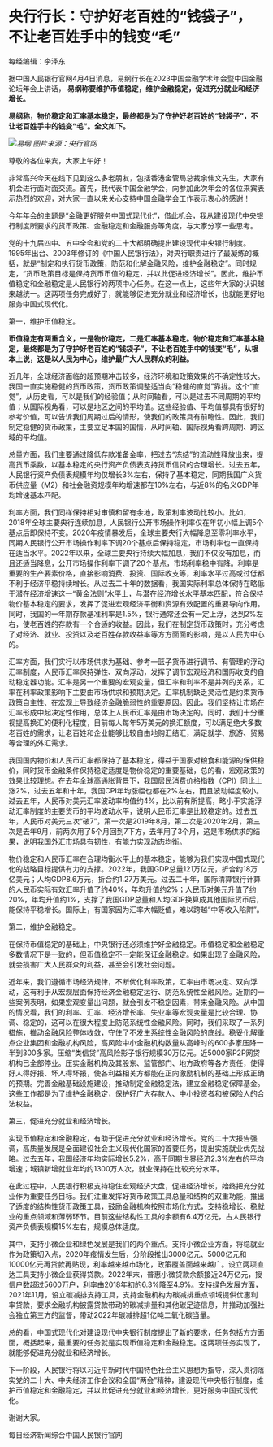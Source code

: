 # 央行行长：守护好老百姓的“钱袋子”，不让老百姓手中的钱变“毛”

每经编辑：李泽东

据中国人民银行官网4月4日消息，易纲行长在2023中国金融学术年会暨中国金融论坛年会上讲话，
**易纲称要维护币值稳定，维护金融稳定，促进充分就业和经济增长。**

**易纲称，物价稳定和汇率基本稳定，最终都是为了守护好老百姓的“钱袋子”，不让老百姓手中的钱变“毛”。全文如下。**

![](https://inews.gtimg.com/om_bt/OycVsMT0qP-zoxjsd_42gy6j9p-_8YpEOMpIxE8bH85esAA/1000)_易纲 图片来源：央行官网_

尊敬的各位来宾，大家上午好！

非常高兴今天在线下见到这么多老朋友，包括香港金管局总裁余伟文先生，大家有机会进行面对面交流。首先，我代表中国金融学会，向参加此次年会的各位来宾表示热烈的欢迎，对大家一直以来关心支持中国金融学会工作表示衷心的感谢！

今年年会的主题是“金融更好服务中国式现代化”，借此机会，我从建设现代中央银行制度所要求的货币政策、金融稳定和金融服务等角度，与大家分享一些思考。

党的十九届四中、五中全会和党的二十大都明确提出建设现代中央银行制度。1995年出台、2003年修订的《中国人民银行法》，对央行职责进行了最凝练的概括，就是“制定和执行货币政策，防范和化解金融风险，维护金融稳定”。同时规定，“货币政策目标是保持货币币值的稳定，并以此促进经济增长”。因此，维护币值稳定和金融稳定是人民银行的两项中心任务。在这一点上，这些年大家的认识越来越统一。这两项任务完成好了，就能够促进充分就业和经济增长，也就能更好地服务中国式现代化。

第一，维护币值稳定。

**币值稳定有两重含义，一是物价稳定，二是汇率基本稳定。物价稳定和汇率基本稳定，最终都是为了守护好老百姓的“钱袋子”，不让老百姓手中的钱变“毛”，从根本上说，这是以人民为中心，维护最广大人民群众的利益。**

近几年，全球经济面临的超预期冲击较多，经济环境和政策效果的不确定性较大。我国一直实施稳健的货币政策，货币政策调整适当向“稳健的直觉”靠拢。这个“直觉”，从历史看，可以是我们的经验值；从时间轴看，可以是过去不同周期的平均值；从国际视角看，可以是地区之间的平均值。这些经验值、平均值都具有很好的参考价值，可以告诉我们周期过后的情形，使我们的政策具有前瞻性。因此，我们制定稳健的货币政策，主要立足本国的国情，从时间轴、国际视角看跨周期、跨区域的平均值。

总量方面，我们主要通过降低存款准备金率，把过去“冻结”的流动性释放出来，提高货币乘数，以基本稳定的央行资产负债表支持货币信贷的合理增长。过去五年，人民银行资产负债表规模年均仅增长3%左右，保持了基本稳定，同期我国广义货币供应量（M2）和社会融资规模年均增速都在10%左右，与近8%的名义GDP年均增速基本匹配。

利率方面，我们同样保持相对审慎和留有余地，政策利率波动比较小。比如，2018年全球主要央行连续加息，人民银行公开市场操作利率仅在年初小幅上调5个基点后即保持不变。2020年疫情暴发后，全球主要央行大幅降息至零利率水平，同期人民银行公开市场操作利率下调20个基点后保持稳定，市场利率也一直保持在适当水平。2022年以来，全球主要央行持续大幅加息，我们不仅没有加息，而且还适当降息，公开市场操作利率下调了20个基点，市场利率稳中有降。利率是重要的生产要素价格，直接影响消费、投资、国际收支等，利率水平过高或过低都不利于经济平稳持续增长。从过去二十年的数据看，我国实际利率总体保持在略低于潜在经济增速这一“黄金法则”水平上，与潜在经济增长水平基本匹配，符合保持物价基本稳定的要求，发挥了促进宏观经济平衡和资源有效配置的重要导向作用。同时，我国的一年期存款基准利率是1.5%，银行通常还会有一定上浮，达到2%左右，使老百姓的存款有一个合适的收益。因此，我们在制定货币政策时，充分考虑了对经济、就业、投资以及老百姓存款收益率等方方面面的影响，是以人民为中心的。

汇率方面，我们实行以市场供求为基础、参考一篮子货币进行调节、有管理的浮动汇率制度，人民币汇率保持弹性、双向浮动，发挥了调节宏观经济和国际收支的自动稳定器功能。汇率是另一个重要的宏观变量，但汇率和利率不是并列的关系，汇率在利率政策影响下主要由市场供求和预期决定。汇率机制缺乏灵活性是约束货币政策自主性、在宏观上导致经济金融脆弱性的重要原因。因此，我们坚持让市场在汇率形成中起决定性作用，总体上人民币汇率是由市场决定的。同时，我们十分重视提高换汇的便利化程度，目前每人每年5万美元的换汇额度，可以满足绝大多数老百姓的需求，让老百姓和企业能够比较自由地购汇结汇，满足就学、旅游、贸易等合理的外汇需求。

我国国内物价和人民币汇率都保持了基本稳定，得益于国家对粮食和能源的保供稳价，同时货币金融条件保持稳定适度是物价稳定的重要基础，总的看，宏观政策的效果比较理想。在去年全球高通胀背景下，我国居民消费价格指数（CPI）同比上涨2%，过去五年和十年，我国CPI年均涨幅也都在2%左右，而且波动幅度较小。过去五年，人民币对美元汇率波动率均值约4%，比以前有所提高，略小于实施浮动汇率制度的主要货币的平均波动水平，说明人民币汇率是比较稳定的。过去五年，人民币对美元三次“破7”，第一次是2019年8月，第二次是2020年2月，第三次是去年9月，前两次用了5个月回到7下方，去年用了3个月，这是市场供求的结果，说明我国外汇市场具有韧性，有能力实现动态均衡。

物价稳定和人民币汇率在合理均衡水平上的基本稳定，能够为我们实现中国式现代化的战略目标提供有力的支撑。2022年，我国GDP总量121万亿元，折合约18万亿美元；人均GDP8.6万元，折合约1.27万美元。过去二十年，国际清算银行计算的人民币实际有效汇率升值了约40%，年均升值约2%；人民币对美元升值了约20%，年均升值约1%，支撑了我国GDP总量和人均GDP换算成其他国际货币后，能保持平稳增长。国际上，有国家因为汇率大幅贬值，难以跨越“中等收入陷阱”。

第二，维护金融稳定。

在保持币值稳定的基础上，中央银行还必须维护好金融稳定。币值稳定和金融稳定多数情况下是一致的，但币值稳定不一定能保证金融稳定。如果出现了金融风险，就会损害广大人民群众的利益，甚至会引发社会问题。

近年来，我们遵循市场经济规律，不断优化利率政策，汇率由市场决定、双向浮动，这有利于从宏观层面保持经济金融稳定运行、防范系统性金融风险。近期的一些案例表明，如果宏观变量出问题，就会引发不稳定因素，带来金融风险。从中国的情况看，我们的利率、汇率、经济增长率、失业率等宏观变量是比较合理、协调、稳定的，这可以在很大程度上防范系统性金融风险。同时，我们采取了一系列措施，推动金融风险整体收敛，守住了不发生系统性金融风险的底线。稳妥化解重点企业集团和金融机构风险，高风险中小金融机构数量从高峰时的600多家压降一半到300多家。压缩“类信贷”高风险影子银行规模30万亿元。近5000家P2P网贷机构已全部停业。压实金融机构及其股东、监管部门、地方政府等各方责任，使得好人得好报、坏人得坏报，使各利益相关方都能在正向激励机制的基础上形成正确的预期。完善金融基础设施建设，推动制定金融稳定法，建立金融稳定保障基金。这些工作都是为了维护金融稳定，保护好广大存款人、中小投资者和被保险人的合法权益。

第三，促进充分就业和经济增长。

实现币值稳定和金融稳定，有助于促进充分就业和经济增长。党的二十大报告强调，高质量发展是全面建设社会主义现代化国家的首要任务，提出实施就业优先战略。过去五年，我国经济年均实际增长5.2%，高于同期世界经济2.3%左右的平均增速；城镇新增就业年均约1300万人次，就业保持在比较充分水平。

在此过程中，人民银行积极支持稳住宏观经济大盘，促进经济增长，始终把充分就业作为重要任务目标。我们注重发挥好货币政策工具总量和结构的双重功能，推出了适度的结构性货币政策工具，鼓励金融机构按照市场化方式，支持稳增长、稳就业的重点领域和薄弱环节。目前这些结构性工具的余额有6.4万亿元，占人民银行资产负债表规模15%左右，规模总体适度。

其中，支持小微企业和绿色发展是我们的两个重点。支持小微企业方面，将稳就业作为政策切入点，2020年疫情发生后，分阶段推出3000亿元、5000亿元和10000亿元再贷款再贴现，利率越来越市场化，政策覆盖面越来越广。设立两项直达工具支持小微企业获得贷款。2022年末，普惠小微贷款余额接近24万亿元，授信户数超过5600万户，利率由2018年初的6.3%降至4.9%。支持绿色发展方面，2021年11月，设立碳减排支持工具，支持金融机构为碳减排重点领域提供优惠利率贷款，要求金融机构披露贷款带动的碳减排量和其他碳足迹信息，并推动加强社会独立第三方的监督，带动2022年碳减排超1亿吨二氧化碳当量。

总的看，中国式现代化对建设现代中央银行制度提出了新的要求，任务包括方方面面，概括起来，最重要的任务就是实现币值稳定和金融稳定。这两项任务实现了，就能够促进充分就业和经济增长。

下一阶段，人民银行将以习近平新时代中国特色社会主义思想为指导，深入贯彻落实党的二十大、中央经济工作会议和全国“两会”精神，建设现代中央银行制度，维护币值稳定和金融稳定，并以此促进充分就业和经济增长，更好服务中国式现代化。

谢谢大家。

每日经济新闻综合中国人民银行官网


